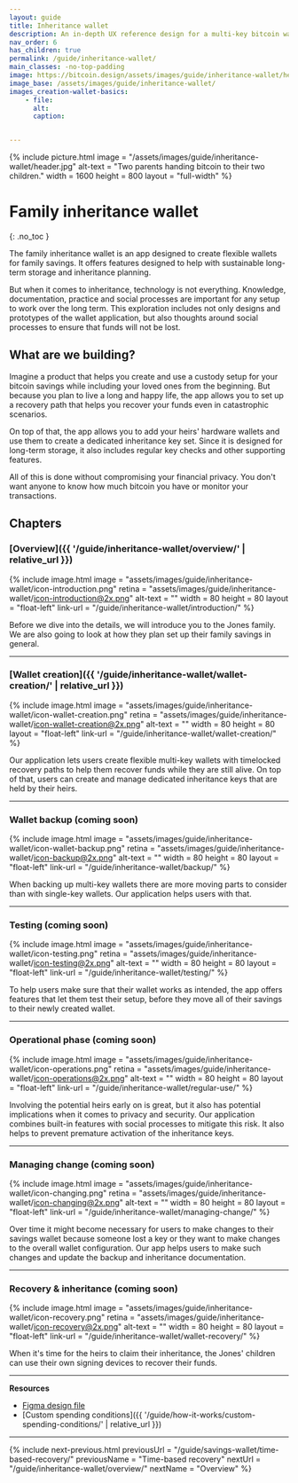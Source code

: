 ```yaml
---
layout: guide
title: Inheritance wallet
description: An in-depth UX reference design for a multi-key bitcoin wallet with inheritance features designed for families.
nav_order: 6
has_children: true
permalink: /guide/inheritance-wallet/
main_classes: -no-top-padding
image: https://bitcoin.design/assets/images/guide/inheritance-wallet/header.png
image_base: /assets/images/guide/inheritance-wallet/
images_creation-wallet-basics:
    - file: 
      alt: 
      caption: 


---
```


<!--

Editor's notes

This page covers ....  

Illustration sources

https://www.figma.com/file/h5GP5v5dYfpXXfEUXf6nvC/Family-inheritance-wallet?type=design&node-id=5542%3A2119&mode=design&t=sBtcvrDzb8MPtWaK-1

-->

{% include picture.html
   image = "/assets/images/guide/inheritance-wallet/header.jpg"
   alt-text = "Two parents handing bitcoin to their two children."
   width = 1600
   height = 800
   layout = "full-width"
%}

# Family inheritance wallet 
{: .no_toc }

The family inheritance wallet is an app designed to create flexible wallets for family savings. It offers features designed to help with sustainable long-term storage and inheritance planning.

But when it comes to inheritance, technology is not everything. Knowledge, documentation, practice  and social  processes are important for any setup to work over the long term. This exploration includes not only designs and prototypes of the wallet application, but also thoughts around social processes to ensure that funds will not be lost.

## What are we building?

Imagine a product that helps you create and use a custody setup for your bitcoin savings while including your loved ones from the beginning. But because you plan to live a long and happy life, the app allows you to set up a recovery path that helps you recover your funds even in catastrophic scenarios. 

On top of that, the app allows you to add your heirs' hardware wallets and use them to create a dedicated inheritance key set. Since it is designed for long-term storage, it also includes regular key checks and other supporting features. 

All of this is done without compromising your financial privacy. You don't want anyone to know how much bitcoin you have or monitor your transactions.

## Chapters

### [Overview]({{ '/guide/inheritance-wallet/overview/' | relative_url }})

<div class="center" markdown="1">

{% include image.html
   image = "assets/images/guide/inheritance-wallet/icon-introduction.png"
   retina = "assets/images/guide/inheritance-wallet/icon-introduction@2x.png"
   alt-text = ""
   width = 80
   height = 80
   layout = "float-left"
   link-url = "/guide/inheritance-wallet/introduction/"
%}

Before we dive into the details, we will introduce you to the Jones family. We are also going to look at how they plan set up their family savings in general. 

</div>

---

### [Wallet creation]({{ '/guide/inheritance-wallet/wallet-creation/' | relative_url }})

<div class="center" markdown="1">

{% include image.html
   image = "assets/images/guide/inheritance-wallet/icon-wallet-creation.png"
   retina = "assets/images/guide/inheritance-wallet/icon-wallet-creation@2x.png"
   alt-text = ""
   width = 80
   height = 80
   layout = "float-left"
   link-url = "/guide/inheritance-wallet/wallet-creation/"
%}

Our application lets users create flexible multi-key wallets with timelocked recovery paths to help them recover funds while they are still alive. On top of that, users can create and manage dedicated inheritance keys that are held by their heirs.

</div>

---

### Wallet backup (coming soon)

<div class="center" markdown="1">

{% include image.html
   image = "assets/images/guide/inheritance-wallet/icon-wallet-backup.png"
   retina = "assets/images/guide/inheritance-wallet/icon-backup@2x.png"
   alt-text = ""
   width = 80
   height = 80
   layout = "float-left"
   link-url = "/guide/inheritance-wallet/backup/"
%}

When backing up multi-key wallets there are more moving parts to consider than with single-key wallets. Our application helps users with that. 

</div>

--- 

### Testing (coming soon)

<div class="center" markdown="1">

{% include image.html
   image = "assets/images/guide/inheritance-wallet/icon-testing.png"
   retina = "assets/images/guide/inheritance-wallet/icon-testing@2x.png"
   alt-text = ""
   width = 80
   height = 80
   layout = "float-left"
   link-url = "/guide/inheritance-wallet/testing/"
%}

To help users make sure that their wallet works as intended, the app offers features that let them test their setup, before they move all of their savings to their newly created wallet.

</div>

--- 

### Operational phase (coming soon)

<div class="center" markdown="1">

{% include image.html
   image = "assets/images/guide/inheritance-wallet/icon-operations.png"
   retina = "assets/images/guide/inheritance-wallet/icon-operations@2x.png"
   alt-text = ""
   width = 80
   height = 80
   layout = "float-left"
   link-url = "/guide/inheritance-wallet/regular-use/"
%}

Involving the potential heirs early on is great, but it also has potential implications when it comes to privacy and security. Our application combines built-in features with social processes to mitigate this risk. It also helps to prevent premature activation of the inheritance keys. 

</div>

--- 

### Managing change (coming soon)

<div class="center" markdown="1">

{% include image.html
   image = "assets/images/guide/inheritance-wallet/icon-changing.png"
   retina = "assets/images/guide/inheritance-wallet/icon-changing@2x.png"
   alt-text = ""
   width = 80
   height = 80
   layout = "float-left"
   link-url = "/guide/inheritance-wallet/managing-change/"
%}

Over time it might become necessary for users to make changes to their savings wallet because someone lost a key or they want to make changes to the overall wallet configuration. Our app helps users to make such changes and update the backup and inheritance documentation.

</div>

--- 

### Recovery & inheritance (coming soon)

<div class="center" markdown="1">

{% include image.html
   image = "assets/images/guide/inheritance-wallet/icon-recovery.png"
   retina = "assets/images/guide/inheritance-wallet/icon-recovery@2x.png"
   alt-text = ""
   width = 80
   height = 80
   layout = "float-left"
   link-url = "/guide/inheritance-wallet/wallet-recovery/"
%}

When it's time for the heirs to claim their inheritance, the Jones' children can use their own signing devices to recover their funds.

</div>

--- 

**Resources**
- [Figma design file](https://www.figma.com/file/h5GP5v5dYfpXXfEUXf6nvC/Family-inheritance-wallet?type=design&node-id=5542%3A2119&mode=design&t=sBtcvrDzb8MPtWaK-1)
- [Custom spending conditions]({{ '/guide/how-it-works/custom-spending-conditions/' | relative_url }})

---

{% include next-previous.html
   previousUrl = "/guide/savings-wallet/time-based-recovery/"
   previousName = "Time-based recovery"
   nextUrl = "/guide/inheritance-wallet/overview/"
   nextName = "Overview"
%}
